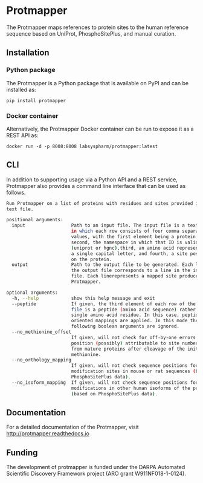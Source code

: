 # Protmapper
The Protmapper maps references to protein sites to the human reference
sequence based on UniProt, PhosphoSitePlus, and manual curation.


## Installation

### Python package
The Protmapper is a Python package that is available on PyPI and can be
installed as:

```
pip install protmapper
```

### Docker container
Alternatively, the Protmapper Docker container can be run to expose it as
a REST API as:

```
docker run -d -p 8008:8008 labsyspharm/protmapper:latest
```

## CLI
In addition to supporting usage via a Python API and a REST service,
Protmapper also provides a command line interface that can be used as follows.

```bash
Run Protmapper on a list of proteins with residues and sites provided in a
text file.

positional arguments:
  input                 Path to an input file. The input file is a text file
                        in which each row consists of four comma separated
                        values, with the first element being a protein ID, the
                        second, the namespace in which that ID is valid
                        (uniprot or hgnc),third, an amino acid represented as
                        a single capital letter, and fourth, a site position
                        on the protein.
  output                Path to the output file to be generated. Each line of
                        the output file corresponds to a line in the input
                        file. Each linerepresents a mapped site produced by
                        Protmapper.

optional arguments:
  -h, --help            show this help message and exit
  --peptide             If given, the third element of each row of the input
                        file is a peptide (amino acid sequence) rather than a
                        single amino acid residue. In this case, peptide-
                        oriented mappings are applied. In this mode the
                        following boolean arguments are ignored.
  --no_methionine_offset
                        If given, will not check for off-by-one errors in site
                        position (possibly) attributable to site numbering
                        from mature proteins after cleavage of the initial
                        methionine.
  --no_orthology_mapping
                        If given, will not check sequence positions for known
                        modification sites in mouse or rat sequences (based on
                        PhosphoSitePlus data).
  --no_isoform_mapping  If given, will not check sequence positions for known
                        modifications in other human isoforms of the protein
                        (based on PhosphoSitePlus data).

```

## Documentation
For a detailed documentation of the Protmapper, visit http://protmapper.readthedocs.io

## Funding
The development of protmapper is funded under the DARPA Automated Scientific Discovery Framework project (ARO grant W911NF018-1-0124).
